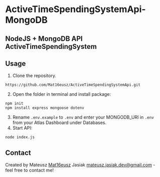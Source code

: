 # ActiveTimeSpendingSystemApi-MongoDB
## NodeJS + MongoDB API ActiveTimeSpendingSystem


## Usage
1. Clone the repository.
```
https://github.com/Mat16eusz/ActiveTimeSpendingSystemApi.git
```
2. Open the folder in terminal and install package:
```
npm init
npm install express mongoose dotenv
```
3. Rename ``.env.example`` to ``.env`` and enter your MONGODB_URI in ``.env`` from your Atlas Dashboard under Databases.
4. Start API:
```
node index.js
```


## Contact
Created by Mateusz [Mat16eusz](https://github.com/Mat16eusz/) Jasiak mateusz.jasiak.dev@gmail.com - feel free to contact me!
